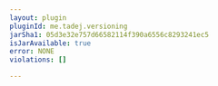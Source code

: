 ```yaml
---
layout: plugin
pluginId: me.tadej.versioning
jarSha1: 05d3e32e757d66582114f390a6556c8293241ec5
isJarAvailable: true
error: NONE
violations: []

---
```

